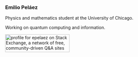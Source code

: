 ### Emilio Peláez

Physics and mathematics student at the University of Chicago.

Working on quantum computing and information.

<a href="https://stackexchange.com/users/18631480"><img src="https://stackexchange.com/users/flair/18631480.png?theme=dark" width="208" height="58" alt="profile for epelaez on Stack Exchange, a network of free, community-driven Q&amp;A sites" title="profile for epelaez on Stack Exchange, a network of free, community-driven Q&amp;A sites"></a>
